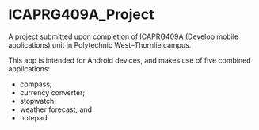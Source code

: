 ICAPRG409A_Project
==================

A project submitted upon completion of ICAPRG409A (Develop mobile applications) unit in Polytechnic West–Thornlie campus.

This app is intended for Android devices, and makes use of five combined applications:
* compass;
* currency converter;
* stopwatch;
* weather forecast; and
* notepad
